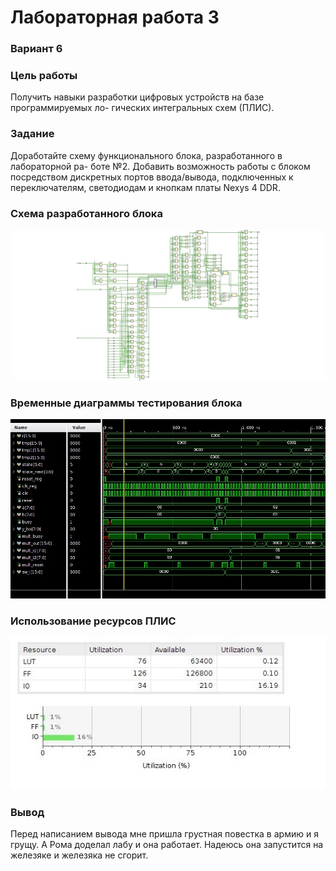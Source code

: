 # Лабораторная работа 3
### Вариант 6
### Цель работы
Получить навыки разработки цифровых устройств на базе программируемых ло-
гических интегральных схем (ПЛИС).
### Задание
Доработайте схему функционального блока, разработанного в лабораторной ра-
боте №2. Добавить возможность работы с блоком посредством дискретных портов ввода/вывода, подключенных
к переключателям, светодиодам и кнопкам платы Nexys 4 DDR.
### Схема разработанного блока
![схема разработанного блока](https://github.com/salvoronis/FFBD_lab3/blob/master/img/big_guy.jpg)
### Временные диаграммы тестирования блока
![временные диаграммы тестирования блока](https://github.com/salvoronis/FFBD_lab3/blob/master/img/diag.jpg)
### Использование ресурсов ПЛИС
![использование ресурсов плис](https://github.com/salvoronis/FFBD_lab3/blob/master/img/res.jpg)
### Вывод
Перед написанием вывода мне пришла грустная повестка в армию и я грущу. А Рома доделал лабу и она работает. Надеюсь она запустится на железяке и железяка не сгорит.
